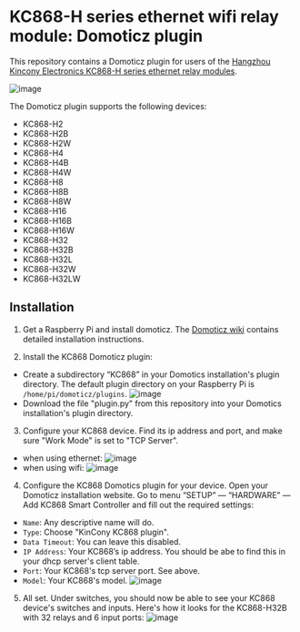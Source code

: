 # KC868-H series ethernet wifi relay module: Domoticz plugin

This repository contains a Domoticz plugin for users of the  [Hangzhou Kincony Electronics KC868-H series ethernet relay modules](https://www.kincony.com/product/relay-controller).

![image](https://www.kincony.com/wp-content/uploads/2020/11/domoticz-32-relay.jpg)

The Domoticz plugin supports the following devices:
- KC868-H2
- KC868-H2B
- KC868-H2W
- KC868-H4
- KC868-H4B
- KC868-H4W
- KC868-H8
- KC868-H8B
- KC868-H8W
- KC868-H16
- KC868-H16B
- KC868-H16W
- KC868-H32
- KC868-H32B
- KC868-H32L
- KC868-H32W
- KC868-H32LW

## Installation
1. Get a Raspberry Pi and install domoticz. The [Domoticz wiki](https://www.domoticz.com/wiki/Raspberry_Pi) contains detailed installation instructions.

2. Install the KC868 Domoticz plugin:
  - Create a subdirectory “KC868” in your Domotics installation's plugin directory. The default plugin directory on your Raspberry Pi is ```/home/pi/domoticz/plugins```.
![image](https://www.kincony.com/images/domoticz/raspberry-pi-domoticz-2.png)
  - Download the file "plugin.py" from this repository into your Domotics installation's plugin directory.

3. Configure your KC868 device. Find its ip address and port, and make sure "Work Mode" is set to "TCP Server".
  - when using ethernet: ![image](https://www.kincony.com/images/domoticz/ip-ethernet.jpg)
  - when using wifi: ![image](https://www.kincony.com/images/domoticz/ip-wifi.jpg) 

4. Configure the KC868 Domotics plugin for your device. Open your Domoticz installation website. Go to menu “SETUP” — “HARDWARE” — Add KC868 Smart Controller and fill out the required settings:
  -  ```Name```: Any descriptive name will do.
  -  ```Type```: Choose "KinCony KC868 plugin".
  -  ```Data Timeout```: You can leave this disabled.
  -  ```IP Address```: Your KC868’s ip address. You should be abe to find this in your dhcp server's client table.
  -  ```Port```: Your KC868's tcp server port. See above.
  -  ```Model```: Your KC868's model.
  ![image](https://www.kincony.com/images/domoticz/domoticz-add-hardware-3.jpg)

5. All set. Under switches, you should now be able to see your KC868 device's switches and inputs. Here's how it looks for the KC868-H32B with 32 relays and 6 input ports:
![image](https://www.kincony.com/images/domoticz/domoticz-kc868-h32b-switches.png)
